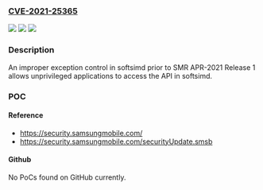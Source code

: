 ### [CVE-2021-25365](https://cve.mitre.org/cgi-bin/cvename.cgi?name=CVE-2021-25365)
![](https://img.shields.io/static/v1?label=Product&message=Samsung%20Mobile%20Devices&color=blue)
![](https://img.shields.io/static/v1?label=Version&message=O(8.1)%2C%20P(9.0)%2C%20Q(10.0)%2C%20R(11.0)%20&color=brightgreen)
![](https://img.shields.io/static/v1?label=Vulnerability&message=CWE-269%3A%20Improper%20Privilege%20Management&color=brightgreen)

### Description

An improper exception control in softsimd prior to SMR APR-2021 Release 1 allows unprivileged applications to access the API in softsimd.

### POC

#### Reference
- https://security.samsungmobile.com/
- https://security.samsungmobile.com/securityUpdate.smsb

#### Github
No PoCs found on GitHub currently.

